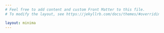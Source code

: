 ```yaml
---
# Feel free to add content and custom Front Matter to this file.
# To modify the layout, see https://jekyllrb.com/docs/themes/#overriding-theme-defaults

layout: minima
---
```

